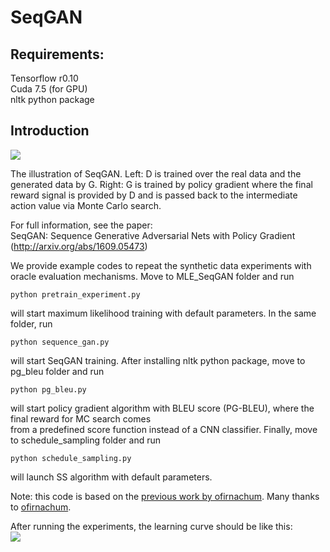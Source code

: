 # SeqGAN

## Requirements: 
Tensorflow r0.10  
Cuda 7.5 (for GPU)  
nltk python package

## Introduction
![](https://github.com/LantaoYu/SeqGAN/blob/master/figures/seqgan.png)

The illustration of SeqGAN. Left: D is trained over the real data and the generated data by G. Right: G is trained by policy gradient where the final reward signal is provided by D and is passed back to the intermediate action value via Monte Carlo search.  

For full information, see the paper:  
SeqGAN: Sequence Generative Adversarial Nets with Policy Gradient (http://arxiv.org/abs/1609.05473)  

We provide example codes to repeat the synthetic data experiments with oracle evaluation mechanisms.
Move to MLE_SeqGAN folder and run
```
python pretrain_experiment.py
```
will start maximum likelihood training with default parameters.
In the same folder, run
```
python sequence_gan.py
```
will start SeqGAN training.
After installing nltk python package, move to pg_bleu folder and run
```
python pg_bleu.py
```
will start policy gradient algorithm with BLEU score (PG-BLEU), where the final reward for MC search comes  
from a predefined score function instead of a CNN classifier.
Finally, move to schedule_sampling folder and run
```
python schedule_sampling.py
```
will launch SS algorithm with default parameters.

Note: this code is based on the [previous work by ofirnachum](https://github.com/ofirnachum/sequence_gan). Many thanks to [ofirnachum](https://github.com/ofirnachum).

After running the experiments, the learning curve should be like this:  
![](https://github.com/LantaoYu/SeqGAN/blob/master/figures/lc.png)
